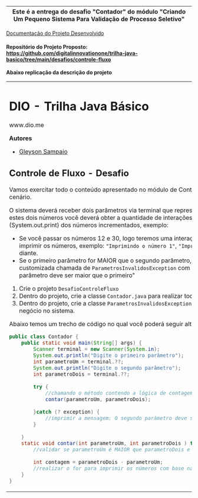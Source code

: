 
 
 **Este é a entrega do desafio "Contador" do módulo "Criando Um Pequeno Sistema Para Validação de Processo Seletivo"**  | 
 --- |
 
  <a href="https://evertonsmoraes.github.io/DesafioControleFluxo/" target="_blank">Documentação do Projeto Desenvolvido</a>
 #### Repositório do Projeto Proposto: <a href="https://github.com/digitalinnovationone/trilha-java-basico/tree/main/desafios/controle-fluxo" target="_blank">https://github.com/digitalinnovationone/trilha-java-basico/tree/main/desafios/controle-fluxo</a>

**Abaixo replicação da descrição do projeto**
<table>
  <tr><td>
<h1> DIO - Trilha Java Básico</h1>
www.dio.me

**Autores**
* <a href="https://github.com/glysns" target="_blank">Gleyson Sampaio</a></li>

## Controle de Fluxo - Desafio

Vamos exercitar todo o conteúdo apresentado no módulo de Controle de Fluxo codificando o seguinte cenário.

O sistema deverá receber dois parâmetros via terminal que representarão dois números inteiros, com estes dois números você deverá obter a quantidade de interações (for) e realizar a impressão no console (System.out.print) dos números incrementados, exemplo:

* Se você passar os números 12 e 30, logo teremos uma interação (for) com 18 ocorrências para imprimir os números, exemplo: `"Imprimindo o número 1"`, `"Imprimindo o número 2"` e assim por diante.
* Se o primeiro parâmetro for MAIOR que o segundo parâmetro, você deverá lançar a exceção customizada chamada de `ParametrosInvalidosException` com a segunda mensagem: "O segundo parâmetro deve ser maior que o primeiro"   


1. Crie o projeto `DesafioControleFluxo`
2. Dentro do projeto, crie a classe `Contador.java` para realizar toda a codificação do nosso programa.
3. Dentro do projeto, crie a classe `ParametrosInvalidosException` que representará a exceção de negócio no sistema. 

Abaixo temos um trecho de código no qual você poderá seguir alterando as partes que contenham `??`

```java
public class Contador {
	public static void main(String[] args) {
		Scanner terminal = new Scanner(System.in);
		System.out.println("Digite o primeiro parâmetro");
		int parametroUm = terminal.??;
		System.out.println("Digite o segundo parâmetro");
		int parametroDois = terminal.??;
		
		try {
			//chamando o método contendo a lógica de contagem
			contar(parametroUm, parametroDois);
		
		}catch (? exception) {
			//imprimir a mensagem: O segundo parâmetro deve ser maior que o primeiro
		}
		
	}
	static void contar(int parametroUm, int parametroDois ) throws ParametrosInvalidosException {
		//validar se parametroUm é MAIOR que parametroDois e lançar a exceção
		
		int contagem = parametroDois - parametroUm;
		//realizar o for para imprimir os números com base na variável contagem
	}
}
```
</td></tr>
</table>
